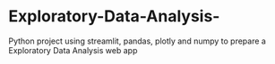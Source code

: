 # Exploratory-Data-Analysis-
Python project using streamlit, pandas, plotly and numpy to prepare a Exploratory Data Analysis web app 
